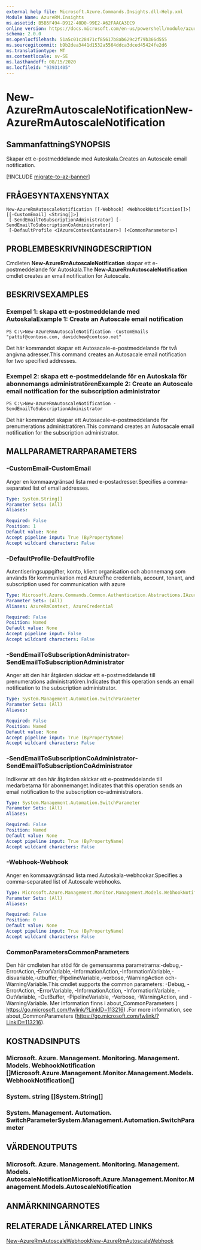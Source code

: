 ```yaml
---
external help file: Microsoft.Azure.Commands.Insights.dll-Help.xml
Module Name: AzureRM.Insights
ms.assetid: B5B5F494-D912-40D0-99E2-A62FAACA3EC9
online version: https://docs.microsoft.com/en-us/powershell/module/azurerm.insights/new-azurermautoscalenotification
schema: 2.0.0
ms.openlocfilehash: 51a5c01c28471cf85617b8ab629c2f79b366d555
ms.sourcegitcommit: b9b2dea3441d1532a5564ddca3dced45424fe2d6
ms.translationtype: MT
ms.contentlocale: sv-SE
ms.lasthandoff: 08/15/2020
ms.locfileid: "93931405"
---
```

# <span data-ttu-id="4f10d-101">New-AzureRmAutoscaleNotification</span><span class="sxs-lookup"><span data-stu-id="4f10d-101">New-AzureRmAutoscaleNotification</span></span>

## <span data-ttu-id="4f10d-102">Sammanfattning</span><span class="sxs-lookup"><span data-stu-id="4f10d-102">SYNOPSIS</span></span>
<span data-ttu-id="4f10d-103">Skapar ett e-postmeddelande med Autoskala.</span><span class="sxs-lookup"><span data-stu-id="4f10d-103">Creates an Autoscale email notification.</span></span>

[!INCLUDE [migrate-to-az-banner](../../includes/migrate-to-az-banner.md)]

## <span data-ttu-id="4f10d-104">FRÅGESYNTAXEN</span><span class="sxs-lookup"><span data-stu-id="4f10d-104">SYNTAX</span></span>

```
New-AzureRmAutoscaleNotification [[-Webhook] <WebhookNotification[]>] [[-CustomEmail] <String[]>]
 [-SendEmailToSubscriptionAdministrator] [-SendEmailToSubscriptionCoAdministrator]
 [-DefaultProfile <IAzureContextContainer>] [<CommonParameters>]
```

## <span data-ttu-id="4f10d-105">PROBLEMBESKRIVNING</span><span class="sxs-lookup"><span data-stu-id="4f10d-105">DESCRIPTION</span></span>
<span data-ttu-id="4f10d-106">Cmdleten **New-AzureRmAutoscaleNotification** skapar ett e-postmeddelande för Autoskala.</span><span class="sxs-lookup"><span data-stu-id="4f10d-106">The **New-AzureRmAutoscaleNotification** cmdlet creates an email notification for Autoscale.</span></span>

## <span data-ttu-id="4f10d-107">BESKRIVS</span><span class="sxs-lookup"><span data-stu-id="4f10d-107">EXAMPLES</span></span>

### <span data-ttu-id="4f10d-108">Exempel 1: skapa ett e-postmeddelande med Autoskala</span><span class="sxs-lookup"><span data-stu-id="4f10d-108">Example 1: Create an Autoscale email notification</span></span>
```
PS C:\>New-AzureRmAutoscaleNotification -CustomEmails "pattif@contoso.com, davidchew@contoso.net"
```

<span data-ttu-id="4f10d-109">Det här kommandot skapar ett Autosacale-e-postmeddelande för två angivna adresser.</span><span class="sxs-lookup"><span data-stu-id="4f10d-109">This command creates an Autosacale email notification for two specified addresses.</span></span>

### <span data-ttu-id="4f10d-110">Exempel 2: skapa ett e-postmeddelande för en Autoskala för abonnemangs administratören</span><span class="sxs-lookup"><span data-stu-id="4f10d-110">Example 2: Create an Autoscale email notification for the subscription administrator</span></span>
```
PS C:\>New-AzureRmAutoscaleNotification -SendEmailToSubscriptionAdministrator
```

<span data-ttu-id="4f10d-111">Det här kommandot skapar ett Autosacale-e-postmeddelande för prenumerations administratören.</span><span class="sxs-lookup"><span data-stu-id="4f10d-111">This command creates an Autosacale email notification for the subscription administrator.</span></span>

## <span data-ttu-id="4f10d-112">MALLPARAMETRAR</span><span class="sxs-lookup"><span data-stu-id="4f10d-112">PARAMETERS</span></span>

### <span data-ttu-id="4f10d-113">-CustomEmail</span><span class="sxs-lookup"><span data-stu-id="4f10d-113">-CustomEmail</span></span>
<span data-ttu-id="4f10d-114">Anger en kommaavgränsad lista med e-postadresser.</span><span class="sxs-lookup"><span data-stu-id="4f10d-114">Specifies a comma-separated list of email addresses.</span></span>

```yaml
Type: System.String[]
Parameter Sets: (All)
Aliases:

Required: False
Position: 1
Default value: None
Accept pipeline input: True (ByPropertyName)
Accept wildcard characters: False
```

### <span data-ttu-id="4f10d-115">-DefaultProfile</span><span class="sxs-lookup"><span data-stu-id="4f10d-115">-DefaultProfile</span></span>
<span data-ttu-id="4f10d-116">Autentiseringsuppgifter, konto, klient organisation och abonnemang som används för kommunikation med Azure</span><span class="sxs-lookup"><span data-stu-id="4f10d-116">The credentials, account, tenant, and subscription used for communication with azure</span></span>

```yaml
Type: Microsoft.Azure.Commands.Common.Authentication.Abstractions.IAzureContextContainer
Parameter Sets: (All)
Aliases: AzureRmContext, AzureCredential

Required: False
Position: Named
Default value: None
Accept pipeline input: False
Accept wildcard characters: False
```

### <span data-ttu-id="4f10d-117">-SendEmailToSubscriptionAdministrator</span><span class="sxs-lookup"><span data-stu-id="4f10d-117">-SendEmailToSubscriptionAdministrator</span></span>
<span data-ttu-id="4f10d-118">Anger att den här åtgärden skickar ett e-postmeddelande till prenumerations administratören.</span><span class="sxs-lookup"><span data-stu-id="4f10d-118">Indicates that this operation sends an email notification to the subscription administrator.</span></span>

```yaml
Type: System.Management.Automation.SwitchParameter
Parameter Sets: (All)
Aliases:

Required: False
Position: Named
Default value: None
Accept pipeline input: True (ByPropertyName)
Accept wildcard characters: False
```

### <span data-ttu-id="4f10d-119">-SendEmailToSubscriptionCoAdministrator</span><span class="sxs-lookup"><span data-stu-id="4f10d-119">-SendEmailToSubscriptionCoAdministrator</span></span>
<span data-ttu-id="4f10d-120">Indikerar att den här åtgärden skickar ett e-postmeddelande till medarbetarna för abonnemanget.</span><span class="sxs-lookup"><span data-stu-id="4f10d-120">Indicates that this operation sends an email notification to the subscription co-administrators.</span></span>

```yaml
Type: System.Management.Automation.SwitchParameter
Parameter Sets: (All)
Aliases:

Required: False
Position: Named
Default value: None
Accept pipeline input: True (ByPropertyName)
Accept wildcard characters: False
```

### <span data-ttu-id="4f10d-121">-Webhook</span><span class="sxs-lookup"><span data-stu-id="4f10d-121">-Webhook</span></span>
<span data-ttu-id="4f10d-122">Anger en kommaavgränsad lista med Autoskala-webhookar.</span><span class="sxs-lookup"><span data-stu-id="4f10d-122">Specifies a comma-separated list of Autoscale webhooks.</span></span>

```yaml
Type: Microsoft.Azure.Management.Monitor.Management.Models.WebhookNotification[]
Parameter Sets: (All)
Aliases:

Required: False
Position: 0
Default value: None
Accept pipeline input: True (ByPropertyName)
Accept wildcard characters: False
```

### <span data-ttu-id="4f10d-123">CommonParameters</span><span class="sxs-lookup"><span data-stu-id="4f10d-123">CommonParameters</span></span>
<span data-ttu-id="4f10d-124">Den här cmdleten har stöd för de gemensamma parametrarna:-debug,-ErrorAction,-ErrorVariable,-InformationAction,-InformationVariable,-disvariable,-utbuffer,-PipelineVariable,-verbose,-WarningAction och-WarningVariable.</span><span class="sxs-lookup"><span data-stu-id="4f10d-124">This cmdlet supports the common parameters: -Debug, -ErrorAction, -ErrorVariable, -InformationAction, -InformationVariable, -OutVariable, -OutBuffer, -PipelineVariable, -Verbose, -WarningAction, and -WarningVariable.</span></span> <span data-ttu-id="4f10d-125">Mer information finns i about_CommonParameters ( https://go.microsoft.com/fwlink/?LinkID=113216) .</span><span class="sxs-lookup"><span data-stu-id="4f10d-125">For more information, see about_CommonParameters (https://go.microsoft.com/fwlink/?LinkID=113216).</span></span>

## <span data-ttu-id="4f10d-126">KOSTNADS</span><span class="sxs-lookup"><span data-stu-id="4f10d-126">INPUTS</span></span>

### <span data-ttu-id="4f10d-127">Microsoft. Azure. Management. Monitoring. Management. Models. WebhookNotification []</span><span class="sxs-lookup"><span data-stu-id="4f10d-127">Microsoft.Azure.Management.Monitor.Management.Models.WebhookNotification[]</span></span>

### <span data-ttu-id="4f10d-128">System. string []</span><span class="sxs-lookup"><span data-stu-id="4f10d-128">System.String[]</span></span>

### <span data-ttu-id="4f10d-129">System. Management. Automation. SwitchParameter</span><span class="sxs-lookup"><span data-stu-id="4f10d-129">System.Management.Automation.SwitchParameter</span></span>

## <span data-ttu-id="4f10d-130">VÄRDEN</span><span class="sxs-lookup"><span data-stu-id="4f10d-130">OUTPUTS</span></span>

### <span data-ttu-id="4f10d-131">Microsoft. Azure. Management. Monitoring. Management. Models. AutoscaleNotification</span><span class="sxs-lookup"><span data-stu-id="4f10d-131">Microsoft.Azure.Management.Monitor.Management.Models.AutoscaleNotification</span></span>

## <span data-ttu-id="4f10d-132">ANMÄRKNINGAR</span><span class="sxs-lookup"><span data-stu-id="4f10d-132">NOTES</span></span>

## <span data-ttu-id="4f10d-133">RELATERADE LÄNKAR</span><span class="sxs-lookup"><span data-stu-id="4f10d-133">RELATED LINKS</span></span>

[<span data-ttu-id="4f10d-134">New-AzureRmAutoscaleWebhook</span><span class="sxs-lookup"><span data-stu-id="4f10d-134">New-AzureRmAutoscaleWebhook</span></span>](./New-AzureRmAutoscaleWebhook.md)


